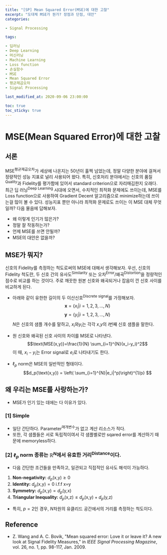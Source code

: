 ```yaml
---
title: "[SP] Mean Squared Error(MSE)에 대한 고찰"
excerpt: "도대체 MSE가 뭔가? 장점과 단점, 대안"
categories:

- Signal Processing

tags:

- 딥러닝
- Deep Learning
- 머신러닝
- Machine Learning
- Loss function
- 손실함수
- MSE
- Mean Squared Error
- 평균제곱오차
- Signal Processing

last_modified_at: 2020-09-06 23:00:00

toc: true
toc_sticky: true
---
```


# MSE(Mean Squared Error)에 대한 고찰

## 서론

MSE<sup>평균제곱오차</sup>가 세상에 나온지는 50년이 훌쩍 넘었는데, 정말 다양한 분야에 걸쳐서 정량적인 성능 지표로 널리 사용되어 왔다. 특히, 신호처리 분야에서는 신호의 품질<sup>Quality</sup>과 Fidelity를 평가함에 있어서 standard criterion으로 자리매김한지 오래다. 최근 딥 러닝<sup>Deep Learning</sup> 시대에 오면서, 수치적인 최적화 문제에도 쓰이는데, MSE를 Loss function으로 사용하여 Gradient Decent 알고리즘으로 minimize하는데 쓰이는걸 많이 볼 수 있다. 성능지표 뿐만 아니라 최적화 문제로도 쓰이는 이 MSE 대체 무엇일까? 다음 물음에 답해보자.

- 왜 이렇게 인기가 많은가?
- 정말 잘 작동하는가?
- 언제 MSE를 쓰면 안될까?
- MSE의 대안은 없을까?


## MSE가 뭐지?
신호의 Fidelity를 측정하는 척도로써의 MSE에 대해서 생각해보자. 우선, 신호의 Fidelity 척도란, 두 신호 간의 유사도<sup>Similarity</sup> 또는 오차<sup>Error</sup>/왜곡<sup>Distortion</sup>을 정량적인 점수로 비교를 하는 것이다. 주로 깨끗한 원본 신호와 왜곡되거나 잡음이 낀 신호 사이를 비교하게 된다.
- 아래와 같이 유한한 길이의 두 이산신호<sup>Discrete signal</sup>를 가정해보자.
$$\textbf{x} = \{x_i |i=1,2,3,...,N  \}$$ $$\textbf{y} = \{y_i |i=1,2,3,...,N  \}$$ $N$은 신호의 샘플 개수를 말하고, $x_i$와$y_i$는 각각 $x$,$y$의 $i$번째 신호 샘플을 말한다.

- 원 신호와 왜곡된 신호 사이의 차이를 MSE로 나타낸다.
$$\text{MSE(x,y)}=\frac{1}{N} \sum_{i=1}^{N}(x_i-y_i)^2$$ 이 때, $x_i -y_i$는 Error signal로 $e_i$로 나타내기도 한다.
- $\ell_p$ norm은 MSE의 일반적인 형태이다.
$$d_p(\text{x,y}) = \left( \sum_{i=1}^{N}|e_i|^p)\right)^{1/p} $$
 
## 왜 우리는 MSE를 사랑하는가?
- MSE가 인기 있는 데에는 다 이유가 있다.
### [1] Simple
- 일단 간단하다. Parameter<sup>매개변수</sup>가 없고 계산 리소스가 적다.
- 또한, 각 샘플들은 서로 독립적이여서 각 샘플별로만 sqared error를 계산하기 때문에 memoryless하다.

### [2] $\ell_p$ norm 종류는 $\mathbb{R}^N$에서 유효한 거리<sup>Distance</sup>이다.
- 다음 간단한 조건들을 만족하고, 일관되고 직접적인 유사도 해석이 가능하다.
1. **Non-negativity:** $d_p(\text{x,y})\ge 0$
2. **Identity:** $d_p(\text{x,y}) = 0 \text{\ \ i.f.f\   x=y}$
3. **Symmetry:** $d_p(\text{x,y}) = d_p(\text{y,x})$
4. **Triangular Inequality:** $d_p(\text{x,z}) \le d_p(\text{x,y})+d_p(\text{y,z})$
- 특히, $p=2$인 경우, $N$차원의 유클리드 공간에서의 거리를 측정하는 척도이다.

## Reference
- Z. Wang and A. C. Bovik, "Mean squared error: Love it or leave it? A new look at Signal Fidelity Measures," in _IEEE Signal Processing Magazine_, vol. 26, no. 1, pp. 98-117, Jan. 2009.
